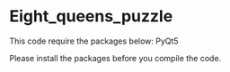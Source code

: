 # Eight_queens_puzzle

This code require the packages below:
PyQt5

Please install the packages before you compile the code. 
